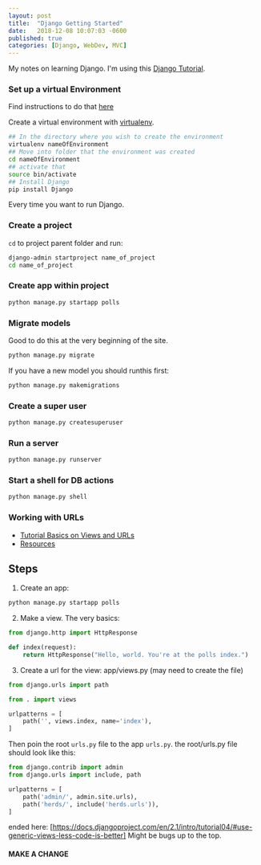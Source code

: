 ```yaml
---
layout: post
title:  "Django Getting Started"
date:   2018-12-08 10:07:03 -0600
published: true
categories: [Django, WebDev, MVC]
---
```


My notes on learning Django.  I'm using this [Django Tutorial](https://docs.djangoproject.com/en/2.1/intro/tutorial01/).

### Set up a virtual Environment
Find instructions to do that [here](https://docs.djangoproject.com/en/2.1/intro/contributing/#getting-a-copy-of-django-s-development-version)

Create a virtual environment with [virtualenv](https://virtualenv.pypa.io/en/latest/).
```bash
## In the directory where you wish to create the environment
virtualenv nameOfEnvironment
## Move into folder that the environment was created
cd nameOfEnvironment
## activate that
source bin/activate
## Install Django
pip install Django
```

Every time you want to run Django.

### Create a project
`cd` to project parent folder and run:

```bash
django-admin startproject name_of_project
cd name_of_project
```

### Create app within project
```bash
python manage.py startapp polls
```

### Migrate models
Good to do this at the very beginning of the site.
```bash
python manage.py migrate
```

If you have a new model you should runthis first:
```bash
python manage.py makemigrations
```
### Create a super user
```bash
python manage.py createsuperuser
```
### Run a server
```bash
python manage.py runserver
```

### Start a shell for DB actions

```bash
python manage.py shell
```

### Working with URLs
* [Tutorial Basics on Views and URLs](https://docs.djangoproject.com/en/2.1/intro/tutorial03/#writing-more-views)
* [Resources](https://docs.djangoproject.com/en/2.1/topics/http/urls/)

## Steps
1. Create an app:
```bash
python manage.py startapp polls
```
2. Make a view. The very basics:

```python
from django.http import HttpResponse

def index(request):
    return HttpResponse("Hello, world. You're at the polls index.")
```

3. Create a url for the view: app/views.py (may need to create the file)
```python
from django.urls import path

from . import views

urlpatterns = [
    path('', views.index, name='index'),
]
```
Then poin the root `urls.py` file to the app `urls.py`.  the root/urls.py file should look like this:
```python
from django.contrib import admin
from django.urls import include, path

urlpatterns = [
    path('admin/', admin.site.urls),
    path('herds/', include('herds.urls')),
]
```

ended here: [https://docs.djangoproject.com/en/2.1/intro/tutorial04/#use-generic-views-less-code-is-better] Might be bugs up to the top.

#### MAKE A CHANGE 
